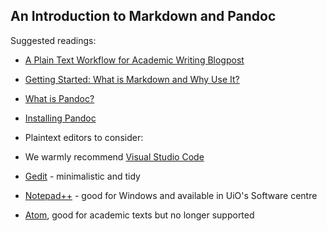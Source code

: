 ## An Introduction to Markdown and Pandoc

Suggested readings:
- [A Plain Text Workflow for Academic Writing Blogpost](http://u.arizona.edu/~selisker/post/workflow/)

- [Getting Started: What is Markdown and Why Use It?](https://www.markdownguide.org/getting-started/)

- [What is Pandoc?](https://dev.to/killshot13/what-is-pandoc-1hbc)

- [Installing Pandoc](https://pandoc.org/installing.html)

- Plaintext editors to consider: 

- We warmly recommend [Visual Studio Code](https://code.visualstudio.com/)
- [Gedit](https://help.gnome.org/users/gedit/stable/) - minimalistic and tidy
- [Notepad++](https://notepad-plus-plus.org/) - good for Windows and available in UiO's Software centre
- [Atom](https://atom.en.uptodown.com/windows), good for academic texts but no longer supported

